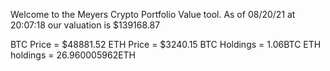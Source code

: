 Welcome to the Meyers Crypto Portfolio Value tool. 
As of 08/20/21 at 20:07:18 our valuation is $139168.87 

BTC Price = $48881.52
 ETH Price = $3240.15
BTC Holdings = 1.06BTC
 ETH holdings = 26.960005962ETH 

